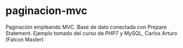 # paginacion-mvc
Paginación empleando MVC.
Base de dato conectada con Prepare Statement.
Ejemplo tomado del curso de PHP7 y MySQL, Carlos Arturo (Falcon Master)
